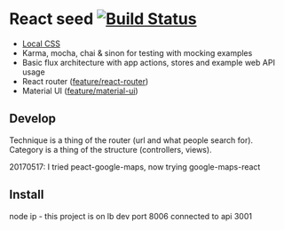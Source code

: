 # React seed [![Build Status](https://travis-ci.org/badsyntax/react-seed.svg?branch=master)](https://travis-ci.org/badsyntax/react-seed)

* [Local CSS](https://github.com/webpack/css-loader#local-scope)
* Karma, mocha, chai & sinon for testing with mocking examples
* Basic flux architecture with app actions, stores and example web API usage
* React router ([feature/react-router](https://github.com/badsyntax/react-seed/tree/feature/react-router))
* Material UI ([feature/material-ui](https://github.com/badsyntax/react-seed/tree/feature/material-ui))

## Develop

Technique is a thing of the router (url and what people search for).
Category is a thing of the structure (controllers, views).

20170517: I tried peact-google-maps, now trying google-maps-react

## Install

node ip - this project is on lb
dev port 8006
connected to api 3001





